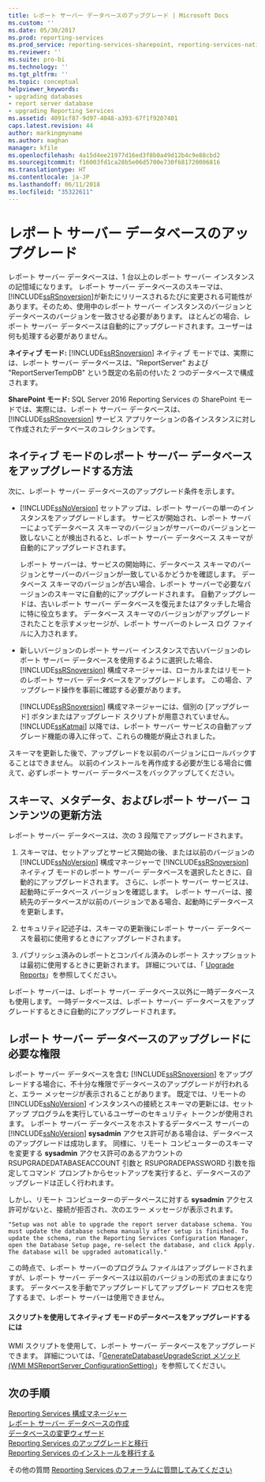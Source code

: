 ```yaml
---
title: レポート サーバー データベースのアップグレード | Microsoft Docs
ms.custom: ''
ms.date: 05/30/2017
ms.prod: reporting-services
ms.prod_service: reporting-services-sharepoint, reporting-services-native
ms.reviewer: ''
ms.suite: pro-bi
ms.technology: ''
ms.tgt_pltfrm: ''
ms.topic: conceptual
helpviewer_keywords:
- upgrading databases
- report server database
- upgrading Reporting Services
ms.assetid: 4091cf87-9d97-4048-a393-67f1f9207401
caps.latest.revision: 44
author: markingmyname
ms.author: maghan
manager: kfile
ms.openlocfilehash: 4a15d4ee21977d16ed3f8b0a49d12b4c9e88cbd2
ms.sourcegitcommit: f16003fd1ca28b5e06d5700e730f681720006816
ms.translationtype: HT
ms.contentlocale: ja-JP
ms.lasthandoff: 06/11/2018
ms.locfileid: "35322611"
---
```

# <a name="upgrade-a-report-server-database"></a>レポート サーバー データベースのアップグレード

レポート サーバー データベースは、1 台以上のレポート サーバー インスタンスの記憶域になります。 レポート サーバー データベースのスキーマは、 [!INCLUDE[ssRSnoversion](../../includes/ssrsnoversion-md.md)]が新たにリリースされるたびに変更される可能性があります。そのため、使用中のレポート サーバー インスタンスのバージョンとデータベースのバージョンを一致させる必要があります。 ほとんどの場合、レポート サーバー データベースは自動的にアップグレードされます。ユーザーは何も処理する必要がありません。  
  
 **ネイティブ モード:** [!INCLUDE[ssRSnoversion](../../includes/ssrsnoversion-md.md)] ネイティブ モードでは、実際には、レポート サーバー データベースは、"ReportServer" および "ReportServerTempDB" という既定の名前の付いた 2 つのデータベースで構成されます。  
  
 **SharePoint モード:** SQL Server 2016 Reporting Services の SharePoint モードでは、実際には、レポート サーバー データベースは、[!INCLUDE[ssRSnoversion](../../includes/ssrsnoversion-md.md)] サービス アプリケーションの各インスタンスに対して作成されたデータベースのコレクションです。  

## <a name="ways-to-upgrade-a-native-mode-report-server-database"></a>ネイティブ モードのレポート サーバー データベースをアップグレードする方法

 次に、レポート サーバー データベースのアップグレード条件を示します。  
  
-   [!INCLUDE[ssNoVersion](../../includes/ssnoversion-md.md)] セットアップは、レポート サーバーの単一のインスタンスをアップグレードします。 サービスが開始され、レポート サーバーによってデータベース スキーマのバージョンがサーバーのバージョンと一致しないことが検出されると、レポート サーバー データベース スキーマが自動的にアップグレードされます。  
  
     レポート サーバーは、サービスの開始時に、データベース スキーマのバージョンとサーバーのバージョンが一致しているかどうかを確認します。 データベース スキーマのバージョンが古い場合、レポート サーバーで必要なバージョンのスキーマに自動的にアップグレードされます。 自動アップグレードは、古いレポート サーバー データベースを復元またはアタッチした場合に特に役立ちます。 データベース スキーマのバージョンがアップグレードされたことを示すメッセージが、レポート サーバーのトレース ログ ファイルに入力されます。  
  
-   新しいバージョンのレポート サーバー インスタンスで古いバージョンのレポート サーバー データベースを使用するように選択した場合、 [!INCLUDE[ssRSnoversion](../../includes/ssrsnoversion-md.md)] 構成マネージャーは、ローカルまたはリモートのレポート サーバー データベースをアップグレードします。 この場合、アップグレード操作を事前に確認する必要があります。  
  
     [!INCLUDE[ssRSnoversion](../../includes/ssrsnoversion-md.md)] 構成マネージャーには、個別の [アップグレード] ボタンまたはアップグレード スクリプトが用意されていません。 [!INCLUDE[ssKatmai](../../includes/sskatmai-md.md)] 以降では、レポート サーバー サービスの自動アップグレード機能の導入に伴って、これらの機能が廃止されました。  
  
 スキーマを更新した後で、アップグレードを以前のバージョンにロールバックすることはできません。 以前のインストールを再作成する必要が生じる場合に備えて、必ずレポート サーバー データベースをバックアップしてください。  
  
## <a name="how-the-schema-metadata-and-report-server-content-is-updated"></a>スキーマ、メタデータ、およびレポート サーバー コンテンツの更新方法  
 レポート サーバー データベースは、次の 3 段階でアップグレードされます。  
  
1.  スキーマは、セットアップとサービス開始の後、または以前のバージョンの [!INCLUDE[ssNoVersion](../../includes/ssnoversion-md.md)] 構成マネージャーで [!INCLUDE[ssRSnoversion](../../includes/ssrsnoversion-md.md)] ネイティブ モードのレポート サーバー データベースを選択したときに、自動的にアップグレードされます。 さらに、レポート サーバー サービスは、起動時にデータベース バージョンを確認します。 レポート サーバーは、接続先のデータベースが以前のバージョンである場合、起動時にデータベースを更新します。  
  
2.  セキュリティ記述子は、スキーマの更新後にレポート サーバー データベースを最初に使用するときにアップグレードされます。  
  
3.  パブリッシュ済みのレポートとコンパイル済みのレポート スナップショットは最初に使用するときに更新されます。 詳細については、「 [Upgrade Reports](../../reporting-services/install-windows/upgrade-reports.md)」を参照してください。  
  
 レポート サーバーは、レポート サーバー データベース以外に一時データベースも使用します。 一時データベースは、レポート サーバー データベースをアップグレードするときに自動的にアップグレードされます。  
  
## <a name="permissions-required-to-upgrade-a-report-server-database"></a>レポート サーバー データベースのアップグレードに必要な権限  
 レポート サーバー データベースを含む [!INCLUDE[ssRSnoversion](../../includes/ssrsnoversion-md.md)] をアップグレードする場合に、不十分な権限でデータベースのアップグレードが行われると、エラー メッセージが表示されることがあります。 既定では、リモートの [!INCLUDE[ssNoVersion](../../includes/ssnoversion-md.md)] インスタンスへの接続とスキーマの更新には、セットアップ プログラムを実行しているユーザーのセキュリティ トークンが使用されます。 レポート サーバー データベースをホストするデータベース サーバーの [!INCLUDE[ssNoVersion](../../includes/ssnoversion-md.md)] **sysadmin** アクセス許可がある場合は、データベースのアップグレードは成功します。 同様に、リモート コンピューターのスキーマを変更する **sysadmin** アクセス許可のあるアカウントの RSUPGRADEDATABASEACCOUNT 引数と RSUPGRADEPASSWORD 引数を指定してコマンド プロンプトからセットアップを実行すると、データベースのアップグレードは正しく行われます。  
  
 しかし、リモート コンピューターのデータベースに対する **sysadmin** アクセス許可がないと、接続が拒否され、次のエラー メッセージが表示されます。  
  
 `"Setup was not able to upgrade the report server database schema. You must update the database schema manually after setup is finished. To update the schema, run the Reporting Services Configuration Manager, open the Database Setup page, re-select the database, and click Apply. The database will be upgraded automatically."`  
  
 この時点で、レポート サーバーのプログラム ファイルはアップグレードされますが、レポート サーバー データベースは以前のバージョンの形式のままになります。 データベースを手動でアップグレードしてアップグレード プロセスを完了するまで、レポート サーバーは使用できません。  
  
#### <a name="to-upgrade-a-native-mode-database-with-scripts"></a>スクリプトを使用してネイティブ モードのデータベースをアップグレードするには  
 WMI スクリプトを使用して、レポート サーバー データベースをアップグレードできます。 詳細については、「[GenerateDatabaseUpgradeScript メソッド &#40;WMI MSReportServer_ConfigurationSetting&#41;](../../reporting-services/wmi-provider-library-reference/configurationsetting-method-generatedatabaseupgradescript.md)」を参照してください。  
  
## <a name="next-steps"></a>次の手順

[Reporting Services 構成マネージャー](../../reporting-services/install-windows/reporting-services-configuration-manager-native-mode.md)   
[レポート サーバー データベースの作成](../../reporting-services/install-windows/ssrs-report-server-create-a-report-server-database.md)   
[データベースの変更ウィザード](http://msdn.microsoft.com/library/1a2e8d18-5997-482f-a9c1-87d99f7407b8)   
[Reporting Services のアップグレードと移行](../../reporting-services/install-windows/upgrade-and-migrate-reporting-services.md)   
[Reporting Services のインストールを移行する](../../reporting-services/install-windows/migrate-a-reporting-services-installation-native-mode.md)  

その他の質問 [Reporting Services のフォーラムに質問してみてください](http://go.microsoft.com/fwlink/?LinkId=620231)
